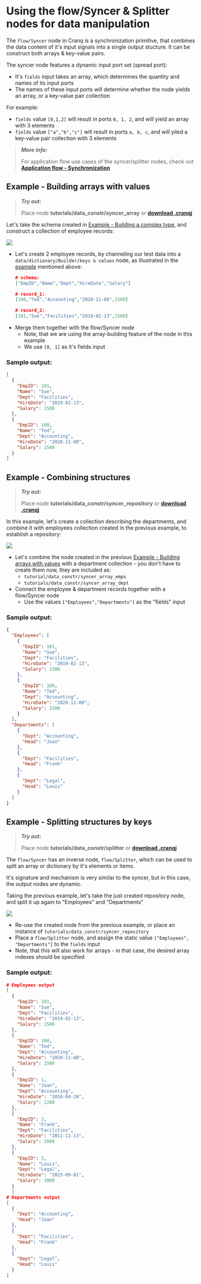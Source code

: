 # Using the flow/Syncer & Splitter nodes for data manipulation

The ```flow/Syncer``` node in Cranq is a synchronization primitive, that combines the data content of it's input signals into a single output stucture. It can be construct both arrays & key-value pairs. 

The syncer node features a dynamic input port set (spread port):
- It's ```fields``` input takes an array, which determines the quantity and names of its input ports
- The names of these input ports will determine whether the node yields an array, or a key-value pair collection

For example:
 - ```fields``` value ```[0,1,2]``` will result in ports ```0, 1, 2```, and will yield an array with 3 elements
 - ```fields``` value ```["a","b","c"]``` will result in ports ```a, b, c```, and will yiled a key-value pair collection with 3 elements

> **_More info:_**
>
> For application flow use cases of the syncer/splitter nodes, check out  **[Application flow - Synchronization](../../1_application_flow/1_3_synchronization/README.md)**

## Example - Building arrays with values

> **_Try out:_**
>
> Place node **tutorials/data_constr/syncer_array** or **[download .cranqj](cranqj/data_constr_syncer_array.cranqj)** 

Let's take the schema created in [Example - Building a complex type](../2_2_builders/README.md), and construct a collection of employee records:

![](images/2021-07-15-15-51-55.png)

- Let's create 2 employee records, by channeling our test data into a ```data/dictionary/Builder/keys & values``` node, as illustrated in the [example](../2_2_builders/README.md) mentioned above:
    ```json
    # schema:
    ["EmpID","Name","Dept","HireDate","Salary"]

    # record_1:
    [100,"Ted","Accounting","2020-11-08",1500]

    # record_2:
    [101,"Sue","Facilities","2019-02-13",1500]
    ```
- Merge them together with the flow/Syncer node
  - Note, that we are using the array-building feature of the node in this example
  - We use  ```[0, 1]``` as it's fields input


### Sample output:

```json
[
  {
    "EmpID": 101,
    "Name": "Sue",
    "Dept": "Facilities",
    "HireDate": "2019-02-13",
    "Salary": 1500
  },
  {
    "EmpID": 100,
    "Name": "Ted",
    "Dept": "Accounting",
    "HireDate": "2020-11-08",
    "Salary": 1500
  }
]

```


## Example - Combining structures

> **_Try out:_**
>
> Place node **tutorials/data_constr/syncer_repository** or **[download .cranqj](cranqj/data_constr_syncer_repo.cranqj)** 

In this example, let's create a collection describing the departments, and combine it with employees collection created in the previous example, to establish a repository:

![](images/2021-07-15-16-25-44.png)

- Let's combine the node created in the previous [Example - Building arrays with values]() with a department collection - you don't have to create them now, they are included as:
  - ```tutorial/data_constr/syncer_array_emps```
  - ```tutorials/data_constr/syncer_array_dept``` 
- Connect the employee & department records together with a flow/Syncer node
  - Use the values ```["Employees","Departments"]``` as the "fields" input

### Sample output:

```json
{
  "Employees": [
    {
      "EmpID": 101,
      "Name": "Sue",
      "Dept": "Facilities",
      "HireDate": "2019-02-13",
      "Salary": 1500
    },
    {
      "EmpID": 100,
      "Name": "Ted",
      "Dept": "Accounting",
      "HireDate": "2020-11-08",
      "Salary": 1500
    }
  ],
  "Departments": [
    {
      "Dept": "Accounting",
      "Head": "Joan"
    },
    {
      "Dept": "Facilities",
      "Head": "Frank"
    },
    {
      "Dept": "Legal",
      "Head": "Louis"
    }
  ]
}
```


## Example - Splitting structures by keys

> **_Try out:_**
>
> Place node **tutorials/data_constr/splitter** or **[download .cranqj](cranqj/data_constr_splitter.cranqj)** 

The ```flow/Syncer``` has an inverse node, ```flow/Splitter```, which can be used to split an array or dictionary by it's elements or items.

It's signature and mechanism is very similar to the syncer, but in this case, the output nodes are dynamic.

Taking the previous example, let's take the just created repository node, and split it up again to "Employees" and "Departments"

![](images/2021-07-20-13-11-52.png)

- Re-use the created node from the previous example, or place an instance of ```tutorials/data_constr/syncer_repository```
- Place a ```flow/Splitter``` node, and assign the static value ```["Employees", "Departments"]``` to the ```fields``` input
- Note, that this will also work for arrays - in that case, the desired array indexes should be specified

### Sample output:

```json
# Employees output
[
  {
    "EmpID": 101,
    "Name": "Sue",
    "Dept": "Facilities",
    "HireDate": "2019-02-13",
    "Salary": 1500
  },
  {
    "EmpID": 100,
    "Name": "Ted",
    "Dept": "Accounting",
    "HireDate": "2020-11-08",
    "Salary": 1500
  },
  {
    "EmpID": 1,
    "Name": "Joan",
    "Dept": "Accounting",
    "HireDate": "2016-04-28",
    "Salary": 2200
  },
  {
    "EmpID": 2,
    "Name": "Frank",
    "Dept": "Facilities",
    "HireDate": "2011-11-13",
    "Salary": 2000
  },
  {
    "EmpID": 3,
    "Name": "Louis",
    "Dept": "Legal",
    "HireDate": "2015-09-01",
    "Salary": 3000
  }
  ]
# Departments output
[
  {
    "Dept": "Accounting",
    "Head": "Joan"
  },
  {
    "Dept": "Facilities",
    "Head": "Frank"
  },
  {
    "Dept": "Legal",
    "Head": "Louis"
  }
]
```